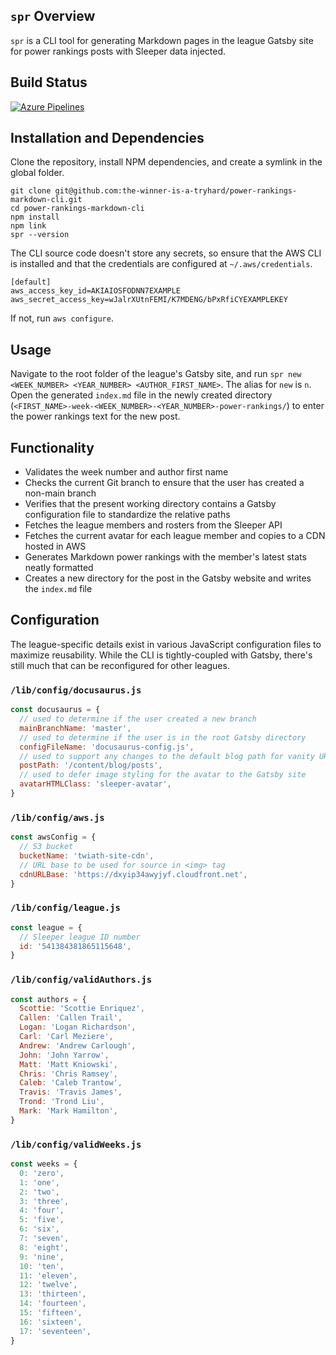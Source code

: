 ## `spr` Overview

`spr` is a CLI tool for generating Markdown pages in the league Gatsby site for power rankings posts with Sleeper data injected.

## Build Status

[![Azure Pipelines](https://dev.azure.com/scottenriquez/Sleeper%20Power%20Rankings%20Markdown%20CLI/_apis/build/status/the-winner-is-a-tryhard.power-rankings-markdown-cli?branchName=master)](https://dev.azure.com/scottenriquez/Sleeper%20Power%20Rankings%20Markdown%20CLI/_build/latest?definitionId=5&branchName=master)

## Installation and Dependencies

Clone the repository, install NPM dependencies, and create a symlink in the global folder.

```shell script
git clone git@github.com:the-winner-is-a-tryhard/power-rankings-markdown-cli.git
cd power-rankings-markdown-cli
npm install
npm link
spr --version
```

The CLI source code doesn't store any secrets, so ensure that the AWS CLI is installed and that the credentials are configured at `~/.aws/credentials`.

```shell script
[default]
aws_access_key_id=AKIAIOSFODNN7EXAMPLE
aws_secret_access_key=wJalrXUtnFEMI/K7MDENG/bPxRfiCYEXAMPLEKEY
```

If not, run `aws configure`.

## Usage

Navigate to the root folder of the league's Gatsby site, and run `spr new <WEEK_NUMBER> <YEAR_NUMBER> <AUTHOR_FIRST_NAME>`. The alias for `new` is `n`. Open the generated `index.md` file in the newly created directory (`<FIRST_NAME>-week-<WEEK_NUMBER>-<YEAR_NUMBER>-power-rankings/`) to enter the power rankings text for the new post.

## Functionality

- Validates the week number and author first name
- Checks the current Git branch to ensure that the user has created a non-main branch
- Verifies that the present working directory contains a Gatsby configuration file to standardize the relative paths
- Fetches the league members and rosters from the Sleeper API
- Fetches the current avatar for each league member and copies to a CDN hosted in AWS
- Generates Markdown power rankings with the member's latest stats neatly formatted
- Creates a new directory for the post in the Gatsby website and writes the `index.md` file

## Configuration

The league-specific details exist in various JavaScript configuration files to maximize reusability. While the CLI is tightly-coupled with Gatsby, there's still much that can be reconfigured for other leagues.

### `/lib/config/docusaurus.js`

```javascript
const docusaurus = {
  // used to determine if the user created a new branch
  mainBranchName: 'master',
  // used to determine if the user is in the root Gatsby directory
  configFileName: 'docusaurus-config.js',
  // used to support any changes to the default blog path for vanity URLs
  postPath: '/content/blog/posts',
  // used to defer image styling for the avatar to the Gatsby site
  avatarHTMLClass: 'sleeper-avatar',
}
```

### `/lib/config/aws.js`

```javascript
const awsConfig = {
  // S3 bucket
  bucketName: 'twiath-site-cdn',
  // URL base to be used for source in <img> tag
  cdnURLBase: 'https://dxyip34awyjyf.cloudfront.net',
}
```

### `/lib/config/league.js`

```javascript
const league = {
  // Sleeper league ID number
  id: '541384381865115648',
}
```

### `/lib/config/validAuthors.js`

```javascript
const authors = {
  Scottie: 'Scottie Enriquez',
  Callen: 'Callen Trail',
  Logan: 'Logan Richardson',
  Carl: 'Carl Meziere',
  Andrew: 'Andrew Carlough',
  John: 'John Yarrow',
  Matt: 'Matt Kniowski',
  Chris: 'Chris Ramsey',
  Caleb: 'Caleb Trantow',
  Travis: 'Travis James',
  Trond: 'Trond Liu',
  Mark: 'Mark Hamilton',
}
```

### `/lib/config/validWeeks.js`

```javascript
const weeks = {
  0: 'zero',
  1: 'one',
  2: 'two',
  3: 'three',
  4: 'four',
  5: 'five',
  6: 'six',
  7: 'seven',
  8: 'eight',
  9: 'nine',
  10: 'ten',
  11: 'eleven',
  12: 'twelve',
  13: 'thirteen',
  14: 'fourteen',
  15: 'fifteen',
  16: 'sixteen',
  17: 'seventeen',
}
```
